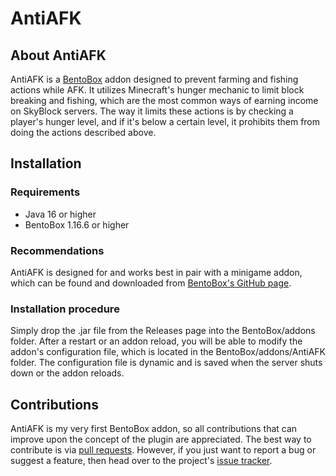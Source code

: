 # AntiAFK
## About AntiAFK
AntiAFK is a [BentoBox](https://github.com/BentoBoxWorld/BentoBox) addon designed to prevent farming and fishing actions while AFK. It utilizes Minecraft's hunger mechanic to limit block breaking and fishing, which are the most common ways of earning income on SkyBlock servers. The way it limits these actions is by checking a player's hunger level, and if it's below a certain level, it prohibits them from doing the actions described above.
## Installation
### Requirements
* Java 16 or higher
* BentoBox 1.16.6 or higher
### Recommendations
AntiAFK is designed for and works best in pair with a minigame addon, which can be found and downloaded from [BentoBox's GitHub page](https://github.com/BentoBoxWorld).
### Installation procedure
Simply drop the .jar file from the Releases page into the BentoBox/addons folder. After a restart or an addon reload, you will be able to modify the addon's configuration file, which is located in the BentoBox/addons/AntiAFK folder. The configuration file is dynamic and is saved when the server shuts down or the addon reloads.
## Contributions
AntiAFK is my very first BentoBox addon, so all contributions that can improve upon the concept of the plugin are appreciated. The best way to contribute is via [pull requests](https://github.com/therealdgrew/AntiAFK/pulls). However, if you just want to report a bug or suggest a feature, then head over to the project's [issue tracker](https://github.com/therealdgrew/AntiAFK/issues).
